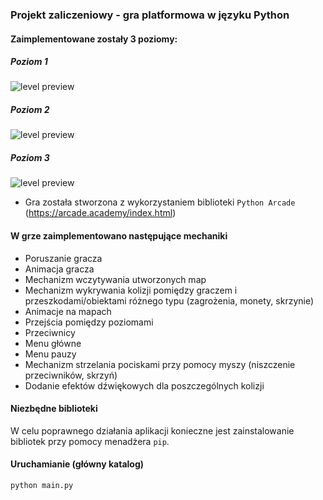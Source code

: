 ### Projekt zaliczeniowy - gra platformowa w języku Python

#### Zaimplementowane zostały 3 poziomy:

##### Poziom 1

![level preview](https://github.com/matewol540/SimplePlatformApp/blob/main/docs/Level1.gif?raw=true)

##### Poziom 2

![level preview](https://github.com/matewol540/SimplePlatformApp/blob/main/docs/Level2.gif?raw=true)

##### Poziom 3

![level preview](https://github.com/matewol540/SimplePlatformApp/blob/main/docs/Level3.gif?raw=true)

- Gra została stworzona z wykorzystaniem biblioteki `Python Arcade` (https://arcade.academy/index.html)

#### W grze zaimplementowano następujące mechaniki

- Poruszanie gracza
- Animacja gracza
- Mechanizm wczytywania utworzonych map
- Mechanizm wykrywania kolizji pomiędzy graczem i przeszkodami/obiektami różnego typu (zagrożenia, monety, skrzynie)
- Animacje na mapach
- Przejścia pomiędzy poziomami
- Przeciwnicy
- Menu główne
- Menu pauzy
- Mechanizm strzelania pociskami przy pomocy myszy (niszczenie przeciwników, skrzyń)
- Dodanie efektów dźwiękowych dla poszczególnych kolizji

#### Niezbędne biblioteki

W celu poprawnego działania aplikacji konieczne jest zainstalowanie bibliotek przy pomocy menadżera `pip`.

#### Uruchamianie (główny katalog)

    python main.py
